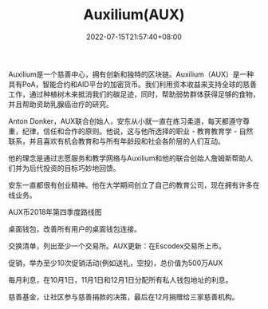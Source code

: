 ﻿---
weight: 
title: "Auxilium(AUX)"
description: "Auxilium是一个慈善中心，拥有创新和独特的区块链"
date: 2022-07-15T21:57:40+08:00
lastmod: 2022-07-15T16:45:40+08:00
draft: false
authors: ["qianxun"]
featuredImage: "auxiliumaux.webp"
link: "http://www.zhuoyue90.com/a/3444.html"
tags: ["数字代币","Auxilium(AUX)"]
categories: ["navigation"]
navigation: ["数字代币"]
lightgallery: true
toc: true
pinned: false
recommend: false
recommend1: false
---
Auxilium是一个慈善中心，拥有创新和独特的区块链。Auxilium（AUX）是一种具有PoA，智能合约和AID平台的加密货币。我们利用资本收益来支持全球的慈善工作，通过种植树木来抵消我们的碳足迹，同时，帮助弱势群体获得足够的食物，并且帮助资助乳腺癌治疗的研究。

Anton Donker，AUX联合创始人，安东从小就一直在练习柔道，每天都遵守尊重，纪律，信任和合作的原则。他说，这与他所选择的职业 - 教育教育学 - 自然联系，并且喜欢有机会教育和与所有年龄段和社会各阶层的人们互动。

他的理念是通过志愿服务和教学网络与Auxilium和他的联合创始人詹姆斯帮助人们并为后代投资的目标巧妙地回馈。

安东一直都很有创业精神。他在大学期间创立了自己的教育公司，现在拥有许多在线业务。

AUX币2018年第四季度路线图

桌面钱包，改善所有用户的桌面钱包连接。

交换清单，列出至少一个交易所。AUX更新：在Escodex交易所上市。

促销，举办至少10次促销活动(例如送礼，空投)，总价值为500万AUX

每月利息，在10月1日，11月1日和12月1日分配所有私人钱包地址的利息。

慈善基金，让社区参与慈善捐款的决策，最后在12月捐赠给三家慈善机构。